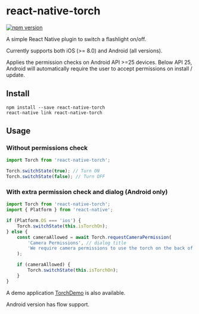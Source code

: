 # react-native-torch

[![npm version](https://badge.fury.io/js/react-native-torch.svg)](http://badge.fury.io/js/react-native-torch)

A simple React Native plugin to switch a flashlight on/off.

Currently supports both iOS (>= 8.0) and Android (all versions).

Applies the permission checks on Android API >=25 devices. Below API 25, Android will automatically require the user to accept permissions on install / update.

## Install

```shell
npm install --save react-native-torch
react-native link react-native-torch
```

## Usage

### Without permissions check

```js
import Torch from 'react-native-torch';

Torch.switchState(true); // Turn ON
Torch.switchState(false); // Turn OFF
```

### With extra permission check and dialog (Android only)

```js
import Torch from 'react-native-torch';
import { Platform } from 'react-native';

if (Platform.OS === 'ios') {
	Torch.switchState(this.isTorchOn);
} else {
	const cameraAllowed = await Torch.requestCameraPermission(
		'Camera Permissions', // dialog title
		'We require camera permissions to use the torch on the back of your phone.' // dialog body
	);

	if (cameraAllowed) {
		Torch.switchState(this.isTorchOn);
	}
}
```

A demo application [TorchDemo](https://github.com/ludo/TorchDemo) is also
available.

Android version has flow support.
